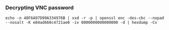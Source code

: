 ### Decrypting VNC password

```
echo -n 48F6A97D99A334976B | xxd -r -p | openssl enc -des-cbc --nopad --nosalt -K e84ad660c4721ae0 -iv 0000000000000000 -d | hexdump -Cv
```
